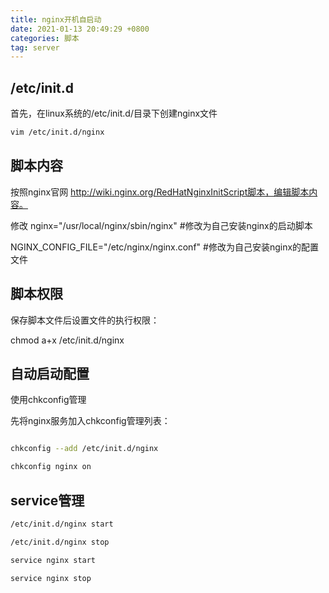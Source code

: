 ```yaml
---
title: nginx开机自启动
date: 2021-01-13 20:49:29 +0800
categories: 脚本
tag: server
---
```


## /etc/init.d

首先，在linux系统的/etc/init.d/目录下创建nginx文件

```bash
vim /etc/init.d/nginx
```

## 脚本内容
按照nginx官网 http://wiki.nginx.org/RedHatNginxInitScript脚本，编辑脚本内容。

修改 nginx="/usr/local/nginx/sbin/nginx"    #修改为自己安装nginx的启动脚本

NGINX_CONFIG_FILE="/etc/nginx/nginx.conf"    #修改为自己安装nginx的配置文件

## 脚本权限

保存脚本文件后设置文件的执行权限：

chmod a+x /etc/init.d/nginx

## 自动启动配置

使用chkconfig管理

先将nginx服务加入chkconfig管理列表：

```bash

chkconfig --add /etc/init.d/nginx

chkconfig nginx on
```


## service管理


```bash
/etc/init.d/nginx start

/etc/init.d/nginx stop
```

```bash
service nginx start

service nginx stop
```

